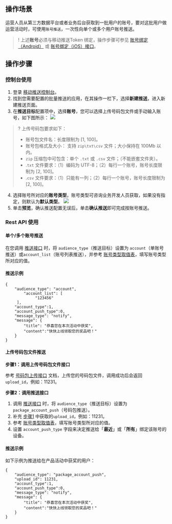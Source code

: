 ## 操作场景

运营人员从第三方数据平台或者业务后台获取到一批用户的账号，要对这批用户做运营活动时，可使用`账号推送`，一次性向单个或多个用户账号推送。

>! 上述**账号**必须与移动推送Token 绑定，操作步骤可参见 [账号绑定（Android）]( https://cloud.tencent.com/document/product/548/36659#.E8.B4.A6.E5.8F.B7.E7.AE.A1.E7.90.86) 或 [账号绑定（iOS）接口](https://cloud.tencent.com/document/product/548/48835#.E6.B7.BB.E5.8A.A0.E8.B4.A6.E5.8F.B7)。
>

## 操作步骤

### 控制台使用

1. 登录 [移动推送控制台](https://console.cloud.tencent.com/tpns)。 
2. 找到您需要配置的批量推送的应用，在其操作一栏下，选择**新建推送**，进入新建推送页面。
3. 在**推送目标**配置项中，选择**账号**，您可以选择上传号码包文件或手动输入账号，如下图所示：
![](https://main.qcloudimg.com/raw/dea20573f46a3048dc6b5ed59888715f.png)
>? 上传号码包要求如下：
> - 账号包文件名：长度限制为 [1, 100]。
> - 账号包格式及大小： 支持 `zip\txt\csv` 文件；大小保持在 100Mb 以内。
> - `zip` 压缩包中可包含：单个 `.txt` 或 `.csv` 文件；（不能嵌套文件夹）。
> - .`txt` 文件要求：（1）编码为 UTF-8；（2）每行一个账号，账号长度限制为 [2, 100]。
> - .`csv` 文件要求：（1）只能有一列；（2）每行一个账号，账号长度限制为 [2, 100]。
> 
4. 选择账号所对应的**账号类型**，账号类型可咨询业务开发人员获取，如果没有指定，则默认为**默认类型**。
![](https://main.qcloudimg.com/raw/7807bf33d709c4801843ab7909fa758a.png)
5. 单击**预览**，确认推送配置无误后，单击**确认推送**即可完成按账号推送。


### Rest API  使用

#### 单个/多个账号推送
在您调用 [推送接口](https://cloud.tencent.com/document/product/548/39064) 时，将 `audience_type`（推送目标）设置为 `account`（单账号推送）或`account_list`（账号列表推送），并参考 [账号类型取值表](https://cloud.tencent.com/document/product/548/56434)，填写账号类型所对应的值。

#### 推送示例

```
{
    "audience_type": "account",
		"account_list": [
			 "123456"
	 ],
	"account_type":1,
    "account_push_type":0,
    "message_type": "notify",
    "message": {
        "title": "恭喜您在本次活动中获奖",
        "content":"快快上线领取您的奖品吧！"
    }
}
```

#### 上传号码包文件推送
**步骤1：调用上传号码包文件接口**

参考 [号码包上传接口](https://cloud.tencent.com/document/product/548/39065) 文档，上传您的号码包文件，调用成功后会返回 `upload_id`，例如：11231。

**步骤2：调用推送接口**

1. 调用 [推送接口](https://cloud.tencent.com/document/product/548/39064) 时，将 `audience_type`（推送目标）设置为 `package_account_push`（号码包推送）。
2. 补充 [步骤1](#.E6.AD.A5.E9.AA.A41.EF.BC.9A.E8.B0.83.E7.94.A8.E4.B8.8A.E4.BC.A0.E5.8F.B7.E7.A0.81.E5.8C.85.E6.8E.A5.E5.8F.A3) 中获取的`upload_id`，例如：11231。
3. 参考 [账号类型取值表](https://cloud.tencent.com/document/product/548/56434)，填写账号类型所对应的值。
4. 设置 `account_push_type` 字段来决定推送给「**最近**」或「**所有**」绑定该账号的设备。

#### 推送示例

如下示例为推送给在产品活动中获奖的用户：

```
{
    "audience_type": "package_account_push",
    "upload_id": 11231,
	"account_type":1,
    "account_push_type":0,
    "message_type": "notify",
    "message": {
        "title": "恭喜您在本次活动中获奖",
        "content":"快快上线领取您的奖品吧！"
    }
}
```
